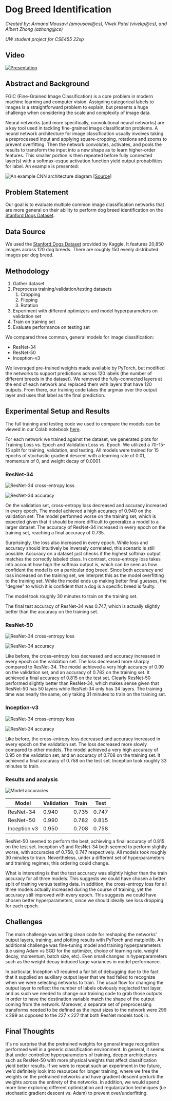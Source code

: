 # Dog Breed Identification

*Created by: Armand Mousavi (amousavi@cs), Vivek Patel (vivekp@cs), and Albert Zhong (azhong@cs)*

*UW student project for CSE455 22sp*

## Video

[![Presentation](http://img.youtube.com/vi/BasmPkUWD0o/0.jpg)](https://youtu.be/BasmPkUWD0o "Video")

## Abstract and Background

FGIC (Fine-Grained Image Classification) is a core problem in modern machine learning and computer vision. Assigning categorical labels to images is a straightforward problem to explain, but presents a huge challenge when considering the scale and complexity of image data.

Neural networks (and more specifically, convolutional neural networks) are a key tool used in tackling fine-grained image classification problems. A neural network architecture for image classification usually involves taking a preprocessed input and applying square-cropping, rotations and zooms to prevent overfitting. Then the network convolutes, activates, and pools the results to transform the input into a new shape as to learn higher-order features. This smaller portion is then repeated before fully connected layer(s) with a softmax-esque activation function yield output probabilities for label. An example is presented:

![An example CNN architecture diagram](https://www.researchgate.net/publication/322848501/figure/fig2/AS:589054651420677@1517452981243/CNN-architecture-used-to-perform-image-classification-Ant-specimen-photograph-by-April.png)
[[Source]](https://www.researchgate.net/figure/CNN-architecture-used-to-perform-image-classification-Ant-specimen-photograph-by-April_fig2_322848501)

## Problem Statement

Our goal is to evaluate multiple common image classification networks that are more general on their ability to perform dog breed identification on the [Stanford Dogs Dataset](http://vision.stanford.edu/aditya86/ImageNetDogs/).

## Data Source
We used the [Stanford Dogs Dataset](http://vision.stanford.edu/aditya86/ImageNetDogs/) provided by Kaggle. It features 20,850 images across 120 dog breeds. There are roughly 150 evenly distributed images per dog breed.

## Methodology
1. Gather dataset
2. Preprocess training/validation/testing datasets
    1. Cropping
    2. Flipping
    3. Rotation
3. Experiment with different optimizers and model hyperparameters on validation set
3. Train on training set
4. Evaluate performance on testing set

We compared three common, general models for image classification:
* ResNet-34
* ResNet-50
* Inception-v3

We leveraged pre-trained weights made available by PyTorch, but modified the networks to support predictions across 120 labels (the number of different breeds in the dataset). We removed the fully-connected layers at the end of each network and replaced them with layers that have 120 outputs. From there, our training code takes the argmax over the output layer and uses that label as the final prediction.

## Experimental Setup and Results

The full training and testing code we used to compare the models can be viewed in our Colab notebook [here](https://colab.research.google.com/drive/1n4Donev0PE45W8-coGbfZ-s5n1rdc0x8?usp=sharing).

For each network we trained against the dataset, we generated plots for Training Loss vs. Epoch and Validation Loss vs. Epoch. We utilized a 70-15-15 split for training, validation, and testing. All models were trained for 15 epochs of stochastic gradient descent with a learning rate of 0.01, momentum of 0, and weight decay of 0.0001.

### ResNet-34

![ResNet-34 cross-entropy loss](resnet_34_loss.png)

![ResNet-34 accuracy](resnet_34_accuracy.png)

On the validation set, cross-entropy loss decreased and accuracy increased in every epoch. The model achieved a high accuracy of 0.940 on the validation set. The model performed worse on the training set, which is expected given that it should be more difficult to generalize a model to a larger dataset. The accuracy of ResNet-34 increased in every epoch on the training set, reaching a final accuracy of 0.735. 

Surprisingly, the loss also increased in every epoch. While loss and accuracy should intuitively be inversely correlated, this scenario is still possible. Accuracy on a dataset just checks if the highest softmax output matches the correctly labeled class. In contrast, cross-entropy loss takes into account how high the softmax output is, which can be seen as how confident the model is on a particular dog breed. Since both accuracy and loss increased on the training set, we interpret this as the model overfitting to the training set. While the model ends up making better final guesses, the "degree" to which it is confident that a dog is a specific breed is faulty.

The model took roughly 30 minutes to train on the training set.

The final test accuracy of ResNet-34 was 0.747, which is actually slightly better than the accuracy on the training set.

### ResNet-50

![ResNet-34 cross-entropy loss](resnet_50_loss.png)

![ResNet-34 accuracy](resnet_50_accuracy.png)

Like before, the cross-entropy loss decreased and accuracy increased in every epoch on the validation set. The loss decreased more sharply compared to ResNet-34. The model achieved a very high accuracy of 0.99 on the validation set, and an accuracy of 0.782 on the training set. It achieved a final accuracy of 0.815 on the test set. Clearly ResNet-50 performed slightly better than ResNet-34, which makes sense given that ResNet-50 has 50 layers while ResNet-34 only has 34 layers. The training time was nearly the same, only taking 31 minutes to train on the training set.

### Inception-v3

![ResNet-34 cross-entropy loss](inception_loss.png)

![ResNet-34 accuracy](inception_accuracy.png)

Like before, the cross-entropy loss decreased and accuracy increased in every epoch on the validation set. The loss decreased more slowly compared to other models. The model achieved a very high accuracy of 0.95 on the validation set, and an accuracy of 0.708 on the training set. It achieved a final accuracy of 0.758 on the test set. Inception took roughly 33 minutes to train.

### Results and analysis

![Model accuracies](accuracies.png)

| Model        | Validation | Train | Test  |
|--------------|------------|-------|-------|
| ResNet-34    | 0.940      | 0.735 | 0.747 |
| ResNet-50    | 0.990      | 0.782 | 0.815 |
| Inception v3 | 0.950      | 0.708 | 0.758 |

ResNet-50 seemed to perform the best, achieving a final accuracy of 0.815 on the test set. Inception v3 and ResNet-34 both seemed to perform slightly worse, with accuracies of 0.758, 0.747 respectively. All models took roughly 30 minutes to train. Nevertheless, under a different set of hyperparameters and training regimes, this ordering could change.

What is interesting is that the test accuracy was slightly higher than the train accuracy for all three models. This suggests we could have chosen a better split of training versus testing data. In addition, the cross-entropy loss for all three models actually increased during the course of training, yet the accuracy still improved with every epoch. This suggests we could have chosen better hyperparameters, since we should ideally see loss dropping for each epoch.

## Challenges
The main challenge was writing clean code for reshaping the networks' output layers, training, and plotting results with PyTorch and matplotlib.  An additional challenge was fine-tuning model and training hyperparameters (i.e using Adam vs SGD for the optimizer, choice of learning rate, weight decay, momentum, batch size, etc). Even small changes in hyperparameters such as the weight decay induced large variances in model performance.

In particular, Inception v3 required a fair bit of debugging due to the fact that it supplied an auxiliary output layer that we had failed to recognize when we were selecting networks to train. The usual flow for changing the output layer to reflect the number of labels obviously neglected that layer, and as such we needed to change our training code to grab those outputs in order to have the destination variable match the shape of the output coming from the network. Moreover, a separate set of preprocessing transforms needed to be defined as the input sizes to the network were 299 x 299 as opposed to the 227 x 227 that both ResNet models took in.

## Final Thoughts
It's no surprise that the pretrained weights for general image recognition performed well in a generic classification environment. In general, it seems that under controlled hyperparameters of training, deeper architectures such as ResNet-50 with more physical weights that affect classification yield better results. If we were to repeat such an experiment in the future, we'd definitely look into resources for longer training, where we free the weights on the pretrained networks and have gradient descent perturb the weights across the entirety of the networks. In addition, we would spend more time exploring different optimization and regularization techniques (i.e stochastic gradient descent vs. Adam) to prevent over/underfitting.
